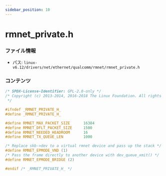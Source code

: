 ```yaml
---
sidebar_position: 10
---
```

# rmnet_private.h

### ファイル情報

- パス: `linux-v6.12/drivers/net/ethernet/qualcomm/rmnet/rmnet_private.h`

### コンテンツ

```h
/* SPDX-License-Identifier: GPL-2.0-only */
/* Copyright (c) 2013-2014, 2016-2018 The Linux Foundation. All rights reserved.
 */

#ifndef _RMNET_PRIVATE_H_
#define _RMNET_PRIVATE_H_

#define RMNET_MAX_PACKET_SIZE      16384
#define RMNET_DFLT_PACKET_SIZE     1500
#define RMNET_NEEDED_HEADROOM      16
#define RMNET_TX_QUEUE_LEN         1000

/* Replace skb->dev to a virtual rmnet device and pass up the stack */
#define RMNET_EPMODE_VND (1)
/* Pass the frame directly to another device with dev_queue_xmit() */
#define RMNET_EPMODE_BRIDGE (2)

#endif /* _RMNET_PRIVATE_H_ */

```
